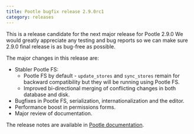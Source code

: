 ```yaml
---
title: Pootle bugfix release 2.9.0rc1
category: releases
---
```


This is a release candidate for the next major release for Pootle 2.9.0 We would greatly appreciate any testing and bug reports so we can make sure 2.9.0 final release is as bug-free as possible.

The major changes in this release are:

- Stabler Pootle FS:
  - Pootle FS by default - `update_stores` and `sync_stores` remain for backward compatibility but they will be running using Pootle FS.
  - Improved bi-directional merging of conflicting changes in both database and disk.
- Bugfixes in Pootle FS, serialization, internationalization and the editor.
- Performance boost in permissions forms. 
- Major review of documentation.


The release notes are available in [Pootle documentation](http://docs.translatehouse.org/projects/pootle/en/latest/releases/2.9.0.html).
